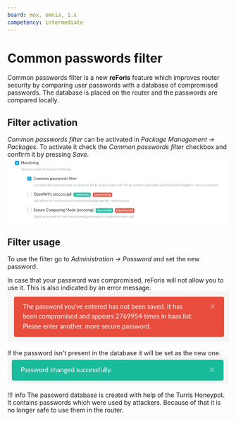 ```yaml
---
board: mox, omnia, 1.x
competency: intermediate
---
```

# Common passwords filter

Common passwords filter is a new **reForis** feature which improves router security by
comparing user passwords with a database of compromised passwords.
The database is placed on the router and the passwords are compared locally.

## Filter activation
_Common passwords filter_ can be activated in _Package Management -> Packages_.
To activate it check the _Common passwords filter_ checkbox and confirm it by pressing _Save_.
![Packages - Hardening](common-pass-hard.png)


## Filter usage
To use the filter go to _Administration -> Password_ and
set the new password.

In case that your password was compromised, reForis will not allow you to use it.
This is also indicated by an error message.
![Compromised password](common-pass-comp.png)

If the password isn't present in the database it will be set as the new one.
![Good password](common-pass-ok.png)

!!! info
    The password database is created with help of the Turris Honeypot. It contains
    passwords which were used by attackers. Because of that it is no longer
    safe to use them in the router.
